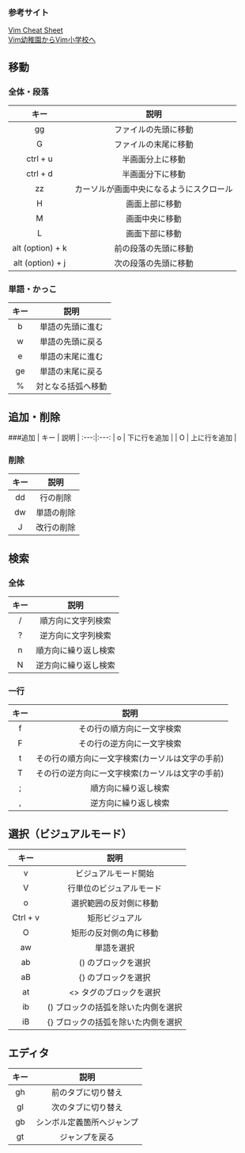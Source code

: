### 参考サイト
[Vim Cheat Sheet](https://vim.rtorr.com/lang/ja)<br>
[Vim幼稚園からVim小学校へ](https://qiita.com/hachi8833/items/7beeee825c11f7437f54)

## 移動
### 全体・段落
| キー | 説明 |
:---:|:---: 
| gg | ファイルの先頭に移動 |
| G | ファイルの末尾に移動 |
| ctrl + u | 半画面分上に移動 |
| ctrl + d | 半画面分下に移動 |
| zz | カーソルが画面中央になるようにスクロール |
| H | 画面上部に移動 |
| M | 画面中央に移動 |
| L | 画面下部に移動 |
| alt (option) + k | 前の段落の先頭に移動 |
| alt (option) + j | 次の段落の先頭に移動 |

### 単語・かっこ
| キー | 説明 |
:---:|:---: 
| b	| 単語の先頭に進む |
| w |	単語の先頭に戻る |
| e | 単語の末尾に進む |
| ge | 単語の末尾に戻る |
| % |	対となる括弧へ移動 |

## 追加・削除
###追加
| キー | 説明 |
:---:|:---: 
| o | 下に行を追加 |
| O | 上に行を追加 |

### 削除
| キー | 説明 |
:---:|:---: 
| dd | 行の削除 |
| dw | 単語の削除 |
| J | 改行の削除 |


## 検索

### 全体
| キー | 説明 |
:---:|:---: 
| / | 順方向に文字列検索 |
| ? | 逆方向に文字列検索 |
| n | 順方向に繰り返し検索 |
| N | 逆方向に繰り返し検索 |

### 一行
| キー | 説明 |
:---:|:---: 
| f | その行の順方向に一文字検索 | 
| F | その行の逆方向に一文字検索 | 
| t | その行の順方向に一文字検索(カーソルは文字の手前) | 
| T | その行の逆方向に一文字検索(カーソルは文字の手前) | 
| ; |	順方向に繰り返し検索 |
| , |	逆方向に繰り返し検索 |

## 選択（ビジュアルモード）
| キー | 説明 |
:---:|:---: 
| v | ビジュアルモード開始
| V | 行単位のビジュアルモード
| o | 選択範囲の反対側に移動
| Ctrl + v | 矩形ビジュアル
| O | 矩形の反対側の角に移動
| aw | 単語を選択
| ab | () のブロックを選択
| aB | {} のブロックを選択
| at | <> タグのブロックを選択
| ib | () ブロックの括弧を除いた内側を選択
| iB | {} ブロックの括弧を除いた内側を選択

## エディタ
| キー | 説明 |
:---:|:---: 
| gh | 前のタブに切り替え |
| gl | 次のタブに切り替え |
| gb | シンボル定義箇所へジャンプ |
| gt | ジャンプを戻る |
